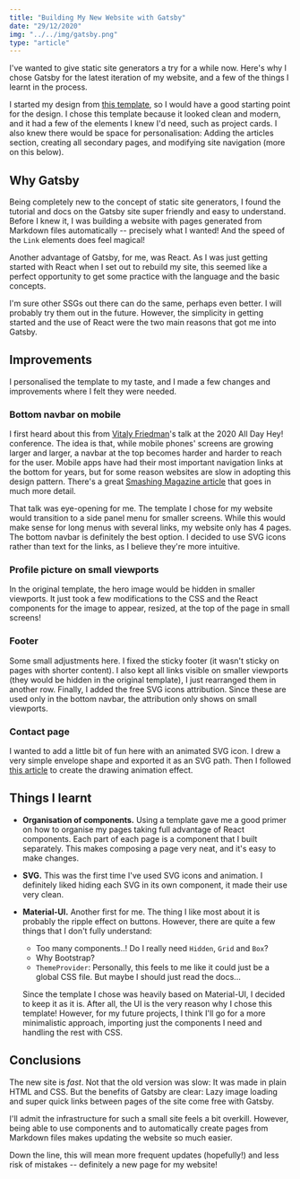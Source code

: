 ```yaml
---
title: "Building My New Website with Gatsby"
date: "29/12/2020"
img: "../../img/gatsby.png"
type: "article"
---
```


I've wanted to give static site generators a try for a while now. Here's why I chose Gatsby for the latest iteration of my website, and a few of the things I learnt in the process.

I started my design from [this template](https://github.com/shantanu-deshmukh/vhealth-gatsby), so I would have a good starting point for the design. I chose this template because it looked clean and modern, and it had a few of the elements I knew I'd need, such as project cards. I also knew there would be space for personalisation: Adding the articles section, creating all secondary pages, and modifying site navigation (more on this below).


## Why Gatsby
Being completely new to the concept of static site generators, I found the tutorial and docs on the Gatsby site super friendly and easy to understand. Before I knew it, I was building a website with pages generated from Markdown files automatically -- precisely what I wanted! And the speed of the `Link` elements does feel magical!

Another advantage of Gatsby, for me, was React. As I was just getting started with React when I set out to rebuild my site, this seemed like a perfect opportunity to get some practice with the language and the basic concepts.

I'm sure other SSGs out there can do the same, perhaps even better. I will probably try them out in the future. However, the simplicity in getting started and the use of React were the two main reasons that got me into Gatsby.


## Improvements
I personalised the template to my taste, and I made a few changes and improvements where I felt they were needed.

### Bottom navbar on mobile
I first heard about this from [Vitaly Friedman](https://www.smashingmagazine.com/author/vitaly-friedman/)'s talk at the 2020 All Day Hey! conference. The idea is that, while mobile phones' screens are growing larger and larger, a navbar at the top becomes harder and harder to reach for the user. Mobile apps have had their most important navigation links at the bottom for years, but for some reason websites are slow in adopting this design pattern. There's a great [Smashing Magazine article](https://www.smashingmagazine.com/2019/08/bottom-navigation-pattern-mobile-web-pages/) that goes in much more detail.

That talk was eye-opening for me. The template I chose for my website would transition to a side panel menu for smaller screens. While this would make sense for long menus with several links, my website only has 4 pages. The bottom navbar is definitely the best option. I decided to use SVG icons rather than text for the links, as I believe they're more intuitive.

### Profile picture on small viewports
In the original template, the hero image would be hidden in smaller viewports. It just took a few modifications to the CSS and the React components for the image to appear, resized, at the top of the page in small screens!

### Footer
Some small adjustments here. I fixed the sticky footer (it wasn't sticky on pages with shorter content). I also kept all links visible on smaller viewports (they would be hidden in the original template), I just rearranged them in another row.
Finally, I added the free SVG icons attribution. Since these are used only in the bottom navbar, the attribution only shows on small viewports.

### Contact page
I wanted to add a little bit of fun here with an animated SVG icon. I drew a very simple envelope shape and exported it as an SVG path. Then I followed [this article](https://www.tiny.cloud/blog/guide-svg-animation/) to create the drawing animation effect.


## Things I learnt

* **Organisation of components.** Using a template gave me a good primer on how to organise my pages taking full advantage of React components. Each part of each page is a component that I built separately. This makes composing a page very neat, and it's easy to make changes.
* **SVG.** This was the first time I've used SVG icons and animation. I definitely liked hiding each SVG in its own component, it made their use very clean.
* **Material-UI.** Another first for me. The thing I like most about it is probably the ripple effect on buttons. However, there are quite a few things that I don't fully understand:
  * Too many components..! Do I really need `Hidden`, `Grid` and `Box`?
  * Why Bootstrap?
  * `ThemeProvider`: Personally, this feels to me like it could just be a global CSS file. But maybe I should just read the docs...

  Since the template I chose was heavily based on Material-UI, I decided to keep it as it is. After all, the UI is the very reason why I chose this template! However, for my future projects, I think I'll go for a more minimalistic approach, importing just the components I need and handling the rest with CSS.


## Conclusions
The new site is *fast*. Not that the old version was slow: It was made in plain HTML and CSS. But the benefits of Gatsby are clear: Lazy image loading and super quick links between pages of the site come free with Gatsby.

I'll admit the infrastructure for such a small site feels a bit overkill. However, being able to use components and to automatically create pages from Markdown files makes updating the website so much easier.

Down the line, this will mean more frequent updates (hopefully!) and less risk of mistakes -- definitely a new page for my website!
